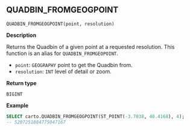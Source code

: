 ## QUADBIN_FROMGEOGPOINT

```sql:signature
QUADBIN_FROMGEOGPOINT(point, resolution)
```

**Description**

Returns the Quadbin of a given point at a requested resolution. This function is an alias for `QUADBIN_FROMGEOPOINT`.

* `point`: `GEOGRAPHY` point to get the Quadbin from.
* `resolution`: `INT` level of detail or zoom.

**Return type**

`BIGINT`

**Example**

```sql
SELECT carto.QUADBIN_FROMGEOGPOINT(ST_POINT(-3.7038, 40.4168), 4);
-- 5207251884775047167
```
